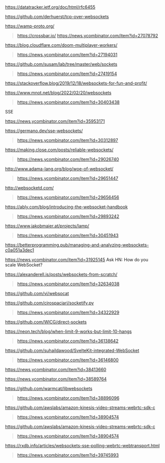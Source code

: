 https://datatracker.ietf.org/doc/html/rfc6455

https://github.com/derhuerst/tcp-over-websockets

https://wamp-proto.org/
> https://crossbar.io/
  > https://news.ycombinator.com/item?id=27078792

https://blog.cloudflare.com/doom-multiplayer-workers/
> https://news.ycombinator.com/item?id=27194031

https://github.com/susam/lab/tree/master/web/sockets
> https://news.ycombinator.com/item?id=27419154

https://stackoverflow.blog/2019/12/18/websockets-for-fun-and-profit/

https://www.mnot.net/blog/2022/02/20/websockets
> https://news.ycombinator.com/item?id=30403438
    
SSE

https://news.ycombinator.com/item?id=35953171

https://germano.dev/sse-websockets/
> https://news.ycombinator.com/item?id=30312897

https://making.close.com/posts/reliable-websockets/
> https://news.ycombinator.com/item?id=29026740

http://www.adama-lang.org/blog/woe-of-websocket/
> https://news.ycombinator.com/item?id=29651447

http://websocketd.com/
> https://news.ycombinator.com/item?id=29656456

https://ably.com/blog/introducing-the-websocket-handbook
> https://news.ycombinator.com/item?id=29893242

https://www.jakobmaier.at/projects/lamp/
> https://news.ycombinator.com/item?id=30451943

https://betterprogramming.pub/managing-and-analyzing-websockets-c0a051a3dec1

https://news.ycombinator.com/item?id=31925145 Ask HN: How do you scale WebSocket?

https://alexanderell.is/posts/websockets-from-scratch/
> https://news.ycombinator.com/item?id=32634038

https://github.com/vi/websocat

https://github.com/cirospaciari/socketify.py
> https://news.ycombinator.com/item?id=34322929

https://github.com/WICG/direct-sockets

https://neon.tech/blog/when-limit-9-works-but-limit-10-hangs
> https://news.ycombinator.com/item?id=36138642

https://github.com/suhaildawood/SvelteKit-integrated-WebSocket
> https://news.ycombinator.com/item?id=36146800

https://news.ycombinator.com/item?id=38413660

https://news.ycombinator.com/item?id=38589764

https://github.com/warmcat/libwebsockets
> https://news.ycombinator.com/item?id=38896096

https://github.com/awslabs/amazon-kinesis-video-streams-webrtc-sdk-c
> https://news.ycombinator.com/item?id=38904574

https://github.com/awslabs/amazon-kinesis-video-streams-webrtc-sdk-c
> https://news.ycombinator.com/item?id=38904574

https://rxdb.info/articles/websockets-sse-polling-webrtc-webtransport.html
> https://news.ycombinator.com/item?id=39745993